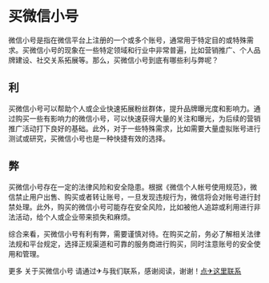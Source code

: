 # 买微信小号

微信小号是指在微信平台上注册的一个或多个账号，通常用于特定目的或特殊需求。买微信小号的现象在一些特定领域和行业中非常普遍，比如营销推广、个人品牌建设、社交关系拓展等。那么，买微信小号到底有哪些利与弊呢？

## 利
买微信小号可以帮助个人或企业快速拓展粉丝群体，提升品牌曝光度和影响力。通过购买一些有影响力的微信小号，可以快速获得大量的关注和曝光，为后续的营销推广活动打下良好的基础。此外，对于一些特殊需求，比如需要大量虚拟账号进行测试或研究，买微信小号也是一种快捷有效的选择。

## 弊
买微信小号存在一定的法律风险和安全隐患。根据《微信个人帐号使用规范》，微信禁止用户出售、购买或者转让账号，一旦发现违规行为，微信将会对账号进行封禁处理。此外，购买的微信小号可能存在安全风险，比如被他人追踪或利用进行非法活动，给个人或企业带来损失和麻烦。

综合来看，买微信小号有利有弊，需要谨慎对待。在购买之前，务必了解相关法律法规和平台规定，选择正规渠道和可靠的服务商进行购买，同时注意账号的安全使用和管理。

更多 关于买微信小号 请通过✈与我们联系，感谢阅读，谢谢！[点✈这里联系](https://add.k02.cc)
